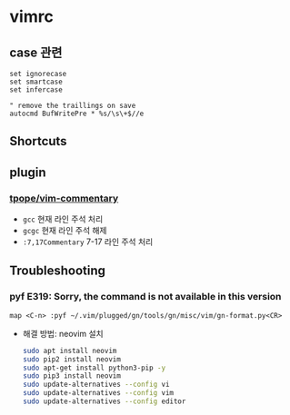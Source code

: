 # vimrc
## case 관련 
```vim
set ignorecase
set smartcase
set infercase

" remove the traillings on save
autocmd BufWritePre * %s/\s\+$//e
```

## Shortcuts


## plugin
### [tpope/vim-commentary](https://github.com/tpope/vim-commentary)
- `gcc` 현재 라인 주석 처리
- `gcgc` 현재 라인 주석 해제
- `:7,17Commentary` 7-17 라인 주석 처리

## Troubleshooting
### pyf E319: Sorry, the command is not available in this version
```vim
map <C-n> :pyf ~/.vim/plugged/gn/tools/gn/misc/vim/gn-format.py<CR>
```
- 해결 방법: neovim 설치
  ```bash
  sudo apt install neovim
  sudo pip2 install neovim
  sudo apt-get install python3-pip -y
  sudo pip3 install neovim
  sudo update-alternatives --config vi
  sudo update-alternatives --config vim
  sudo update-alternatives --config editor
  ```
